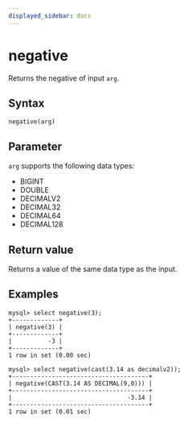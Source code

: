 ```yaml
---
displayed_sidebar: docs
---
```


# negative

Returns the negative of input `arg`.

## Syntax

```Plain
negative(arg)
```

## Parameter

`arg` supports the following data types:

- BIGINT
- DOUBLE
- DECIMALV2
- DECIMAL32
- DECIMAL64
- DECIMAL128

## Return value

Returns a value of the same data type as the input.

## Examples

```Plain
mysql> select negative(3);
+-------------+
| negative(3) |
+-------------+
|          -3 |
+-------------+
1 row in set (0.00 sec)

mysql> select negative(cast(3.14 as decimalv2));
+--------------------------------------+
| negative(CAST(3.14 AS DECIMAL(9,0))) |
+--------------------------------------+
|                                -3.14 |
+--------------------------------------+
1 row in set (0.01 sec)
```
